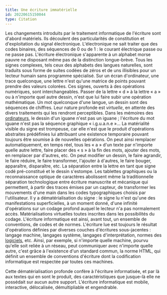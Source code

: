 ```yaml
---
title: Une écriture immatérielle
id: 20220615150044
type: Citation
---
```


Les changements introduits par le traitement informatique de l'écriture sont d'abord matériels. Ils découlent des particularités de constitution et d'exploitation du signal électronique. L'électronique ne sait traiter que des codes binaires, des séquences de 0 ou de 1 : le courant électrique passe ou ne passe pas. L'écriture électronique s'apparente à un alphabet morse pauvre ne disposant même pas de la distinction longue-brève. Tous les signes complexes, tels ceux des alphabets des langues naturelles, sont traduits sous forme de suites codées de zéros et de uns illisibles pour un lecteur humain sans programme spécialisé. Sur un écran d'ordinateur, une trace quelconque, une lettre n'est qu'une matrice de points pouvant prendre des valeurs colorées. Ces signes, ouverts à des opérations numériques, sont interchangeables. Passer de la lettre « d » à la lettre « a » ou à n'importe quel autre dessin, n'est que lui faire subir une opération mathématique. Un mot quelconque d'une langue, un dessin sont des séquences de chiffres. Leur nature profonde est _virtuelle_, en attente des divers traitements qui les rendront perceptibles. Dans les mémoires des [ordinateurs](http://www.universalis-edu.com.ezproxy.u-bordeaux-montaigne.fr/encyclopedie/ordinateurs/), le dessin d'un iguane n'est pas un iguane ; l'écriture du mot iguane n'est pas la séquence graphique « i.g.u.a.n.e »... La matérialité visible du signe est trompeuse, car elle n'est que le produit d'opérations abstraites prédéfinies lui attribuant une existence temporaire pouvant toujours être soumise à de nouvelles opérations. On peut ainsi remplacer automatiquement, en temps réel, tous les « a » d'un texte par n'importe quelle autre lettre, faire placer des « s » à la fin des mots, ajouter des mots, en remplacer par d'autres, etc. On peut modifier un dessin, le faire agrandir, le faire réduire, le faire transformer, l'ajouter à d'autres, le faire bouger, apparaître, disparaître, etc. La séparation entre la lettre en tant que signe codé pré-constitué et le dessin s'estompe. Les tablettes graphiques ou la reconnaissance optique de caractères abolissent même la traditionnelle séparation technologique entre écriture manuscrite et mécanique qui permettent, à partir des traces émises par un capteur, de transformer les mouvements d'une main dans les codes typographiques choisis par l'utilisateur. Il y a dématérialisation du signe : le signe lu n'est qu'une des manifestations superficielles, à un moment donné, d'une infinité d'opérations sur un codage profond auquel le lecteur n'a pas normalement accès. Matérialisations virtuelles toutes inscrites dans les possibilités du codage. L'écriture informatique est ainsi, avant tout, un ensemble de conventions, de codes et de normes. L'écriture lue est toujours le résultat d'opérations définies par diverses couches d'écritures sous-jacentes : langage machine, langages système, langages d'interprétation, normes des [logiciels](http://www.universalis-edu.com.ezproxy.u-bordeaux-montaigne.fr/encyclopedie/logiciels/), etc. Ainsi, par exemple, si n'importe quelle machine, pourvu qu'elle soit reliée à un réseau, peut communiquer avec n'importe quelle autre, c'est grâce à l'existence d'un standard commun, la norme HTML, qui définit un ensemble de conventions d'écriture dont la codification informatique est respectée par toutes ces machines.

Cette dématérialisation profonde confère à l'écriture informatisée, et par là aux textes qui en sont le produit, des caractéristiques que jusque-là elle ne possédait sur aucun autre support. L'écriture informatique est mobile, interactive, délocalisée, démultipliable et engendrable.